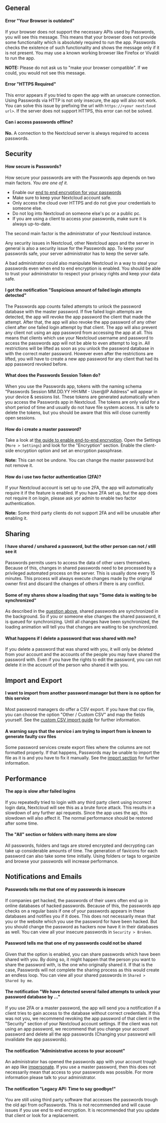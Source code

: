 ## General
#### Error "Your Browser is outdated"
If your browser does not support the necessary APIs used by Passwords, you will see this message.
This means that your browser does not provide some functionality which is absolutely required to run the app.
Passwords checks the existence of such functionality and shows the message only if it is not present.
You may use a known working browser like Firefox or Vivaldi to run the app.

**NOTE:** Please do not ask us to "make your browser compatible". If we could, you would not see this message.

#### Error "HTTPS Required"
This error appears if you tried to open the app with an unsecure connection.
Using Passwords via HTTP is not only insecure, the app will also not work.
You can solve this issue by prefixing the url with `https://<your nextcloud url>`.
If the server does not support HTTPS, this error can not be solved.

#### Can i access passwords offline?
**No.** A connection to the Nextcloud server is always required to access passwords.


## Security
#### How secure is Passwords?
How secure your passwords are with the Passwords app depends on two main factors.
_You are one of it._

- Enable our [end to end encryption for your passwords](./Encryption/Enable-End-to-End-Encryption)
- Make sure to keep your Nextcloud account safe.
- Only access the cloud over HTTPS and do not give your credentials to someone else.
- Do not log into Nextcloud on someone else's pc or a public pc.
- If you are using a client to access your passwords, make sure it is always up-to-date.

The second main factor is the administrator of your Nextcloud instance.

Any security issues in Nextcloud, other Nextcloud apps and the server in general is also a security issue for the Passwords app.
To keep your passwords safe, your server administrator has to keep the server safe.

A bad administrator could also manipulate Nextcloud in a way to steal your passwords even when end to end encryption is enabled.
You should be able to trust your administrator to respect your privacy rights and keep your data safe.



#### I got the notification "Suspicious amount of failed login attempts detected"
The Passwords app counts failed attempts to unlock the password database with the master password.
If five failed login attempts are detected, the app will revoke the app password the client that made the attempt.
After that, the app will also revoke the app password of any other client after one failed login attempt by that client.
The app will also prevent any client not using an app password from accessing the app at all.
This means that clients which use your Nextcloud username and password to access the passwords app will not be able to even attempt to log in.
All restrictions will be lifted as soon as you unlock the password database in with the correct mater password.
However even after the restrictions are lifted, you will have to create a new app password for any client that had its app password revoked before.

#### What does the Passwords Session Token do?
When you use the Passwords app, tokens with the naming schema "Passwords Session MM.DD.YY HH:MM - User@IP Address" will appear in your device & sessions list.
These tokens are generated automatically when you access the Passwords app in Nextcloud.
The tokens are only valid for a short period of time and usually do not have file system access.
It is safe to delete the tokens, but you should be aware that this will close currently open sessions.

#### How do i create a master password?
Take a look at [the guide to enable end-to-end encryption](Encryption/Enable-End-to-End-Encryption).
Open the Settings (`More > Settings`) and look for the "Encryption" section.
Enable the client-side encryption option and set an encryption passphrase.

**Note:** This can not be undone. You can change the master password but not remove it.

#### How do i use two factor authentication (2FA)?
If your Nextcloud account is set up to use 2FA, the app will automatically require it if the feature is enabled.
If you have 2FA set up, but the app does not require it on login, please ask yor admin to enable two factor authentication.

**Note:** Some third party clients do not support 2FA and will be unusable after enabling it.


## Sharing
#### I have shared / unshared a password, but the other person can not / still see it
Passwords permits users to access the data of other users themselves.
Because of this, changes in shared passwords need to be processed by a privileged automated process on the server.
This is usually done every 15 minutes.
This process will always execute changes made by the original owner first and discard the changes of others if there is any conflict.

#### Some of my shares show a loading that says "Some data is waiting to be synchronized"
As described in the [question above](#i-have-shared-unshared-a-password-but-the-other-person-can-not-still-see-it), shared passwords are synchronized in the background.
So if you or someone else changes the shared password, it is queued for synchronizing.
Until all changes have been synchronized, the loading animation will tell you that changes are waiting to be synchronized.

#### What happens if I delete a password that was shared with me?
If you delete a password that was shared with you, it will only be deleted from your account and the accounts of the people you may have shared the password with.
Even if you have the rights to edit the password, you can not delete it in the account of the person who shared it with you.


## Import and Export
#### I want to import from another password manager but there is no option for this service
Most password managers do offer a CSV export.
If you have that csv file, you can choose the option "Other / Custom CSV" and map the fields yourself.
See the [custom CSV import guide](./Import/Import-from-custom-CSV) for further information.

#### A warning says that the service i am trying to import from is known to generate faulty csv files
Some password services create export files where the columns are not formatted properly.
If that happens, Passwords may be unable to import the file as it is and you have to fix it manually.
See the [import section](./Import#how-to-fix-faulty-csv-files) for further information.


## Performance
#### The app is slow after failed logins
If you repeatedly tried to login with any third party client using incorrect login data, Nextcloud will see this as a brute force attack.
This results in a slowdown of any further api requests.
Since the app uses the api, this slowdown will also affect it.
The normal performance should be restored after some time.

#### The "All" section or folders with many items are slow
All passwords, folders and tags are stored encrypted and decrypting can take up considerable amounts of time.
The generation of favicons for each password can also take some time initially.
Using folders or tags to organize and browse your passwords will increase performance.


## Notifications and Emails
#### Passwords tells me that one of my passwords is insecure
If companies get hacked, the passwords of their users often end up in online databases of hacked passwords.
Because of this, the passwords app checks on a regular basis if one of your passwords appears in these databases and notifies you if it does.
This does not necessarily mean that you or the website which you use the password for have been hacked.
But you should change the password as hackers now have it in their databases as well.
You can view all your insecure passwords in `Security > Broken`.

#### Password tells me that one of my passwords could not be shared
Given that the option is enabled, you can share passwords which have been shared with you.
By doing so, it might happen that the person you want to share the password with, is the one who originally shared it.
If that is the case, Passwords will not complete the sharing process as this would create an endless loop.
You can view all your shared passwords in `Shared > Shared by me`.

#### The notification "We have detected several failed attempts to unlock your password database by ..."
If you use 2FA or a master password, the app will send you a notification if a client tries to gain access to the database without correct credentials.
If this was not you, we recommend revoking the app password of that client in the "Security" section of your Nextcloud account settings.
If the client was not using an app password, we recommend that you change your account password and delete all the app passwords (Changing your password will invalidate the app passwords).

#### The notification "Administrative access to your account"
An administrator has opened the passwords app with your account trough an app like [impersonate](https://apps.nextcloud.com/apps/impersonate).
If you use a master password, then this does not necessarily mean that access to your passwords was possible.
For more information please talk to your administrator.

#### The notification "Legacy API: Time to say goodbye!"
You are still using third party software that accesses the passwords trough the old api from ocPasswords.
This is not recommended and will cause issues if you use end to end encryption.
It is recommended that you update that client or look for a replacement.